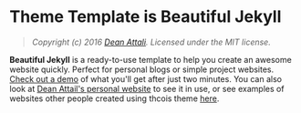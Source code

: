 
# Theme Template is Beautiful Jekyll

> *Copyright (c) 2016 [Dean Attali](http://deanattali.com). Licensed under the MIT license.*

**Beautiful Jekyll** is a ready-to-use template to help you create an awesome website quickly. Perfect for personal blogs or simple project websites.  [Check out a demo](http://deanattali.com/beautiful-jekyll) of what you'll get after just two minutes.  You can also look at [Dean Attail's personal website](http://deanattali.com) to see it in use, or see examples of websites other people created using thcois theme [here](#featured-users-success-stories).

